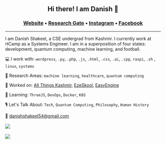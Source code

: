 ## <p align="center">Hi there! I am Danish 👋</p>
### <p align="center">[Website](https://danishshakeel.me "Danish's Homepage") &#8226; [Research Gate](https://www.researchgate.net/profile/Danish-Shakeel-2 "Danish's RG") &#8226; [Instagram](https://instagram.com/iamdanish17 "Danish's Instagram") &#8226; [Facebook](https://facebook.com/danishshakeel17 "Danish's Facebook")
---
I am Danish Shakeel, a CSE undergrad from Kashmir. I currently work at rtCamp as a Systems Engineer. I am in a superposition of four states: development, quantum computing, machine learning, and football. 

💻 I work with: `wordpress`, `.py`, `.php`, `.js`, `.html`, `.css`, `.ai`, `.cpp`, `raspi`, `.sh` , `linux`, `systems`

🔬 Research Areas: `machine learning`, `healthcare`, `quantum computing`

🔧 Worked on: [All Things Kashmir](https://allthingskashmir.com), [EzeSkool](https://ezeskool.com/), [EasyEngine](https://easyengine.io)

🎼 Learning: `ThreeJS`, `DevOps`, `Docker`, `K8S`

🎙 Let's Talk About: `Tech`, `Quantum Computing`, `Philosophy`, `Human History`

📧 [danishshakeel54@gmail.com](mailto:danishshakeel54@gmail.com)
<br><br>
<a href="https://github.com/danish17">
  <img align="center" src="https://github-readme-stats.vercel.app/api?username=danish17&show_icons=true&theme=dark" />
</a>
<br><br>
<a href="https://github.com/danish17">
  <img align="center" src="https://github-readme-stats.vercel.app/api/top-langs/?username=danish17&theme=dark&layout=compact" />
</a>
